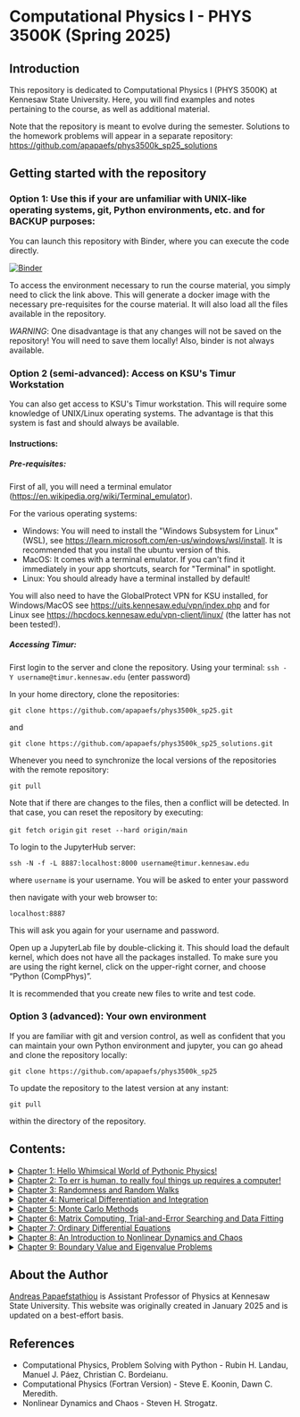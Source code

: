 # Computational Physics I - PHYS 3500K (Spring 2025)

## Introduction
This repository is dedicated to Computational Physics I (PHYS 3500K) at Kennesaw State University. Here, you will find examples and notes pertaining to the course, as well as additional material. 

Note that the repository is meant to evolve during the semester. Solutions to the homework problems will appear in a separate repository: https://github.com/apapaefs/phys3500k_sp25_solutions

## Getting started with the repository

### Option 1: Use this if your are unfamiliar with UNIX-like operating systems, git, Python environments, etc. and for BACKUP purposes: 

You can launch this repository with Binder, where you can execute the code directly. 

[![Binder](https://mybinder.org/badge_logo.svg)](https://mybinder.org/v2/gh/apapaefs/phys3500k_sp25/HEAD)

To access the environment necessary to run the course material, you simply need to click the link above. This will generate a docker image with the necessary pre-requisites for the course material. It will also load all the files available in the repository.

*WARNING*: One disadvantage is that any changes will not be saved on the repository! You will need to save them locally! Also, binder is not always available. 

### Option 2 (semi-advanced): Access on KSU's Timur Workstation

You can also get access to KSU's Timur workstation. This will require some knowledge of UNIX/Linux operating systems. The advantage is that this system is fast and should always be available. 

#### Instructions: 

##### Pre-requisites: 

First of all, you will need a terminal emulator (https://en.wikipedia.org/wiki/Terminal_emulator).

For the various operating systems: 

- Windows: You will need to install the "Windows Subsystem for Linux" (WSL), see https://learn.microsoft.com/en-us/windows/wsl/install. It is recommended that you install the ubuntu version of this. 
- MacOS: It comes with a terminal emulator. If you can't find it immediately in your app shortcuts, search for "Terminal" in spotlight. 
- Linux: You should already have a terminal installed by default! 

You will also need to have the GlobalProtect VPN for KSU installed, for Windows/MacOS see https://uits.kennesaw.edu/vpn/index.php and for Linux see https://hpcdocs.kennesaw.edu/vpn-client/linux/ (the latter has not been tested!). 

##### Accessing Timur: 

First login to the server and clone the repository. Using your terminal: 
```ssh -Y username@timur.kennesaw.edu```
(enter password) 

In your home directory, clone the repositories: 

```git clone https://github.com/apapaefs/phys3500k_sp25.git```

and 

```git clone https://github.com/apapaefs/phys3500k_sp25_solutions.git```

Whenever you need to synchronize the local versions of the repositories with the remote repository:

```git pull```

Note that if there are changes to the files, then a conflict will be detected. In that case, you can reset the repository by executing:

```git fetch origin```
```git reset --hard origin/main```

To login to the JupyterHub server:

```ssh -N -f -L 8887:localhost:8000 username@timur.kennesaw.edu```

where ```username``` is your username. You will be asked to enter your password

then navigate with your web browser to:

```localhost:8887```

This will ask you again for your username and password.

Open up a JupyterLab file by double-clicking it. This should load the default kernel, which does not have all the packages installed. To make sure you are  using the right kernel, click on the upper-right corner, and choose “Python (CompPhys)”. 

It is recommended that you create new files to write and test code. 

### Option 3 (advanced): Your own environment
If you are familiar with git and version control, as well as confident that you can maintain your own Python environment and jupyter, you can go ahead and clone the repository locally: 

```git clone https://github.com/apapaefs/phys3500k_sp25```

To update the repository to the latest version at any instant:

```git pull```

within the directory of the repository. 

## Contents:

<details>
  <summary><a href="https://github.com/apapaefs/phys3500k_sp25/blob/main/Chapter1/Chapter1.ipynb">Chapter 1: Hello Whimsical World of Pythonic Physics!</a></summary>
  
    - Making Computers Obey
        - Machine Language
        - Shells, Operating Systems and Compilers
        - Programming Warmup
        - Structure and Reproducible Program Design
    - Introduction to Python 
        - What is Python?
        - Aside: Why is it called that?!
        - Jupyter Notebooks, the Gitlab repository and Binder
    - Let's write some code!
    - Control Flow Tools
        - if statements
        - for satatements
        - break and continue Statements, and else Clauses in Loops
    - Defining Functions
    - Data Structures
        - List Methods
        - List Comprehensions
        - Tuples and Sequences
        - Dictionaries
        - Looping Techniques
    - Modules
        - User-Defined Modules
        - Standard Modules and the Standard Library
        - NumPy
        - SciPy
        - Matplotlib (Plotting)
        - Other Useful Modules

</details>

<details>
<summary><a href="https://github.com/apapaefs/phys3500k_sp25/blob/main/Chapter2/Chapter2.ipynb">Chapter 2: To err is human, to really foul things up requires a computer!</a></summary>

    - Computer Number Representations
        - Introduction to Computer Number Representations
        - Floating-Point Numbers
    - Errors and Uncertainties in Computations
        - Types of Errors
        - Subtractive Cancelation
        - Round-off Errors
        - Round-off Error Accumulation

</details>

<details>
<summary><a href="https://github.com/apapaefs/phys3500k_sp25/blob/main/Chapter3/Chapter3.ipynb">Chapter 3: Randomness and Random Walks</a></summary>

    - Deterministic Randomness
    - Random Sequences
        - Random Number Generation
        - Generating Randon Numbers of Arbitrary Distributions
    - Random Walks
        - Random Walks: Theoretical Description
        - Digression: Object-Oriented Programming in Python
        - Random-Walk Simulation

</details>

<details>
<summary><a href="https://github.com/apapaefs/phys3500k_sp25/blob/main/Chapter4/Chapter4.ipynb">Chapter 4: Numerical Differentiation and Integration</a></summary>

    - Numerical Differentiation
        - Introduction
        - The forward-Difference Derivative
        - The Central-Difference Derivative
        - The Extrapolted-Difference Derivative 
    - Error Assessment in Numerical Differentiation
        - Introduction
    - Numerical Integration
        - The Trapezoid Rule
        - Simpson's Rule
        - Gaussian Quadrature
        - Higher-Order Rules
        - Integration Error Assessment
    - Minor Digression: Python functools and partial functions

</details>

<details>
<summary><a href="https://github.com/apapaefs/phys3500k_sp25/blob/main/Chapter5/Chapter5.ipynb">Chapter 5: Monte Carlo Methods</a></summary>
  
    - Introduction
    - The Basic Monte Carlo Strategy
        - Variance Reduction
    - Multi-Dimensional Monte Carlo Integration
        - von Neumann Rejection Sampling
        - An Introduction to Monte Carlo Simulations

</details>

<details>
<summary><a href="https://github.com/apapaefs/phys3500k_sp25/blob/main/Chapter6/Chapter6.ipynb">Chapter 6: Matrix Computing, Trial-and-Error Searching and Data Fitting</a></summary>

    - Trial and Error Root Finding
        - Introduction
        - Trial-and-Error Roots via Bisection
        - Newton-Raphson Searching
        - Newton-Raphson with Backtracking
    - Matrix Computing
        - Why Matrix Computing?
        - Classes of Matrix Problems
        - Math Recap: Matrix Multiplication
        - Math Recap: Solving Eigenvalue Problems
        - Practical Matrix Computing
        - Matrices in Python: Python Lists, NumPy Arrays
            - Python Lists
            - NumPy Arrays
        - NumPy's Linalg Package
        - N-Dimensional Newton-Raphson
        - More Matrix Examples
    - Data Fitting
        - Lagrange Interpolation
        - Cubic Spline Interpolation
        - Other Scipy Interpolators
        - Least-Squares Fitting
            - Linear Regression
            - Quadratic Functions
            - Nonlinear Fitting


</details>

<details>
<summary><a href="https://github.com/apapaefs/phys3500k_sp25/blob/main/Chapter7/Chapter7.ipynb">Chapter 7: Ordinary Differential Equations</a></summary>

    - Introduction
    - Mathematical Preliminaries
    - Dynamic form for ODEs
    - ODE Algorithms
        - Euler's Method
        - Runge-Kutta Methods
        - Applicaiton: Nonlinear Oscillators

</details>

<details>
<summary><a href="https://github.com/apapaefs/phys3500k_sp25/blob/main/Chapter8/Chapter8.ipynb">Chapter 8: An Introduction to Nonlinear Dynamics and Chaos</a></summary>

    - Introduction
    - The Importance of being Nonlinear
    - Flows on the Line
        - Fixed Points and Stability
        - Linear Stability Analysis
    - Two-Dimensional Systems
        - 2D Linear Systems
        - Classification of Linear Systems
        - The Phase Plane and Phase Portraits
        - Fixed Points and Linearization
    - The Lorenz Equations and Chaos
        - Simple Properties of the Lorenz Equations
            - Linear Stability of the originally
        - The Definition of Chaos
        - Lorenz Attractor Animation

</details>

<details>
<summary><a href="https://github.com/apapaefs/phys3500k_sp25/blob/main/Chapter9/Chapter9.ipynb">Chapter 9: Boundary Value and Eigenvalue Problems</a></summary>

    - Introduction
    - The Numerov Algorithm
    - Direct Integration of Boundary Value Problems
    - Green's Function Solution of Boundary Value Problems
    - Eigenvalues of the Wave Equation
    - The One-Dimensional Schrödinger Equation

</details>

## About the Author

[Andreas Papaefstathiou](https://facultyweb.kennesaw.edu/apapaefs/) is Assistant Professor of Physics at Kennesaw State University. This website was originally created in January 2025 and is updated on a best-effort basis.

## References

- Computational Physics, Problem Solving with Python - Rubin H. Landau, Manuel J. Páez, Christian C. Bordeianu.
- Computational Physics (Fortran Version) - Steve E. Koonin, Dawn C. Meredith. 
- Nonlinear Dynamics and Chaos - Steven H. Strogatz.




